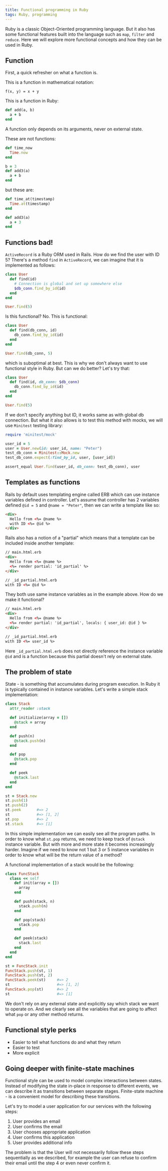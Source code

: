 ```yaml
---
title: Functional programming in Ruby
tags: Ruby, programming
---
```


Ruby is a classic Object-Oriented programming language. But it also has some
functional features built into the language such as `map`, `filter` and
`reduce`. Here we will explore more functional concepts and how they can be
used in Ruby.

## Function

First, a quick refresher on what a function is.

This is a function in mathematical notation:
```
f(x, y) = x + y
```

This is a function in Ruby:
```ruby
def add(a, b)
  a + b
end
```

A function only depends on its arguments, never on external state.

These are not functions:
```ruby
def time_now
  Time.now
end

b = 3
def add3(a)
  a + b
end
```

but these are:
```ruby
def time_at(timestamp)
  Time.at(timestamp)
end

def add3(a)
  a + 3
end
```

## Functions bad!

`ActiveRecord` is a Ruby ORM used in Rails. How do we find the user with ID 5?
There's a method `find` in `ActiveRecord`, we can imagine that it is implemented
as follows:
```ruby
class User
  def find(id)
    # Connection is global and set up somewhere else
    $db_conn.find_by_id(id)
  end
end

User.find(5)
```

Is this functional? No. This is functional:
```ruby
class User
  def find(db_conn, id)
    db_conn.find_by_id(id)
  end
end

User.find(db_conn, 5)
```

which is suboptimal at best. This is why we don't always want to use
functional style in Ruby. But can we do better? Let's try that:
```ruby
class User
  def find(id, db_conn: $db_conn)
    db_conn.find_by_id(id)
  end
end

User.find(5)
```

If we don't specify anything but ID, it works same as with global db connection.
But what it also allows is to test this method with mocks, we
will use `Minitest` testing library:
```ruby
require 'minitest/mock'

user_id = 5
user = User.new(id: user_id, name: "Peter")
test_db_conn = Minitest::Mock.new
test_db_conn.expect(:find_by_id, user, [user_id])

assert_equal User.find(user_id, db_conn: test_db_conn), user
```

## Templates as functions

Rails by default uses templating engine called ERB which can use instance
variables defined in controller. Let's assume that controller has 2 variables
defined `@id = 5` and `@name = "Peter"`, then we can write a template like so:
```html
<div>
  Hello from <%= @name %>
  with ID <%= @id %>
</div>
```

Rails also has a notion of a "partial" which means that a template can be
included inside another template:
```html
// main.html.erb
<div>
  Hello from <%= @name %>
  <%= render partial: 'id_partial' %>
</div>

// _id_partial.html.erb
with ID <%= @id %>
```

They both use same instance variables as in the example above. How do we make
it functional?
```html
// main.html.erb
<div>
  Hello from <%= @name %>
  <%= render partial: 'id_partial', locals: { user_id: @id } %>
</div>

// _id_partial.html.erb
with ID <%= user_id %>
```

Here `_id_partial.html.erb` does not directly reference the instance variable
`@id` and is a function because this partial doesn't rely on external state.

## The problem of state

State - is something that accumulates during program execution. In Ruby it
is typically contained in instance variables. Let's write a simple stack
implementation:
```ruby
class Stack
  attr_reader :stack

  def initialize(array = [])
    @stack = array
  end

  def push(n)
    @stack.push(n)
  end

  def pop
    @stack.pop
  end

  def peek
    @stack.last
  end
end

st = Stack.new
st.push(1)
st.push(2)
st.peek       #=> 2
st            #=> [1, 2]
st.pop        #=> 2
st.stack      #=> [1]
```

In this simple implementation we can easily see all the program paths.
In order to know what `st.pop` returns, we need to keep track of `@stack`
instance variable.
But with more and more state it becomes increasingly harder. Imagine if
we need to know not 1 but 3 or 5 instance variables in order to know
what will be the return value of a method?

A functional implementation of a stack would be the following:
```ruby
class FuncStack
  class << self
    def init(array = [])
      array
    end

    def push(stack, n)
      stack.push(n)
    end

    def pop(stack)
      stack.pop
    end

    def peek(stack)
      stack.last
    end
  end
end

st = FuncStack.init
FuncStack.push(st, 1)
FuncStack.push(st, 2)
FuncStack.peek(st)     #=> 2
st                     #=> [1, 2]
FuncStack.pop(st)      #=> 2
st                     #=> [1]
```

We don't rely on any external state and explicitly say which stack we want
to operate on. And we clearly see all the variables that are going to affect
what `pop` or any other method returns.

## Functional style perks

- Easier to tell what functions do and what they return
- Easier to test
- More explicit

## Going deeper with finite-state machines

Functional style can be used to model complex interactions between states.
Instead of modifying the state in-place in response to different events,
we can describe it as transitions between separate stages.
Finite-state machine - is a convenient model for describing these transitions.

Let's try to model a user application for our services with the following steps:
1. User provides an email
2. User confirms the email
3. User chooses appropriate application
4. User confirms this application
5. User provides additional info

The problem is that the User will not necessarily follow these steps
sequentially as we described, for example the user can refuse to confirm their
email until the step 4 or even never confirm it.
